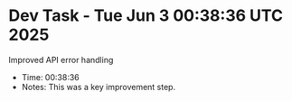 # Dev Task - Tue Jun  3 00:38:36 UTC 2025
Improved API error handling
- Time: 00:38:36
- Notes: This was a key improvement step.
